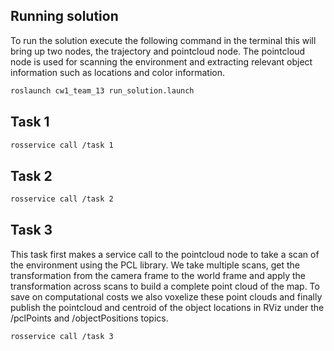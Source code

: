 ## Running solution
To run the solution execute the following command in the terminal this will bring up two nodes, the trajectory and pointcloud node. The pointcloud node is used for scanning the environment and extracting relevant object information such as locations and color information. 
```bash
roslaunch cw1_team_13 run_solution.launch
```

## Task 1

```bash
rosservice call /task 1 
```
## Task 2
```bash
rosservice call /task 2 
```
## Task 3
This task first makes a service call to the pointcloud node to take a scan of the environment using the PCL library. We take multiple scans, get the transformation from the camera frame to the world frame and apply the transformation across scans to build a complete point cloud of the map. To save on computational costs we also voxelize these point clouds and finally publish the pointcloud and centroid of the object locations in RViz under the /pclPoints and /objectPositions topics.
```bash
rosservice call /task 3 
```